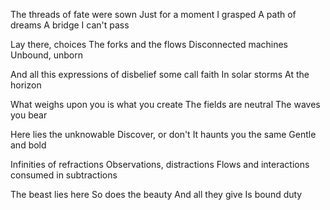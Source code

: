 The threads of fate were sown
Just for a moment I grasped
A path of dreams
A bridge I can't pass

Lay there, choices
The forks and the flows
Disconnected machines
Unbound, unborn

And all this
expressions of disbelief
some call faith
In solar storms
At the horizon

What weighs upon you
is what you create
The fields are neutral
The waves you bear

Here lies the unknowable
Discover, or don't
It haunts you the same
Gentle and bold

Infinities of refractions
Observations, distractions
Flows and interactions
consumed in subtractions

The beast lies here
So does the beauty
And all they give
Is bound duty